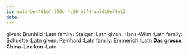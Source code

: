 ```yaml
---
id: uuid-be4461ef-350c-4c36-b3f4-aa5d10e78e12
date: 
---
```


given: Brunhild :Latn
family: Staiger :Latn
given: Hans-Wilm :Latn
family: Schuette :Latn
given: Reinhard :Latn
family: Emmerich :Latn
**Das grosse China-Lexikon** :Latn